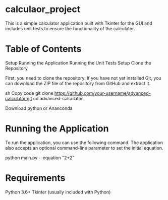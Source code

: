 # calculaor_project
This is a simple calculator application built with Tkinter for the GUI and includes unit tests to ensure the functionality of the calculator.

# Table of Contents
Setup
Running the Application
Running the Unit Tests
Setup
Clone the Repository

First, you need to clone the repository. If you have not yet installed Git, you can download the ZIP file of the repository from GitHub and extract it.

sh
Copy code
git clone https://github.com/your-username/advanced-calculator.git
cd advanced-calculator

Download python or Ananconda

# Running the Application
To run the application, you can use the following command. The application also accepts an optional command-line parameter to set the initial equation.

python main.py --equation "2+2"

# Requirements
Python 3.6+
Tkinter (usually included with Python)